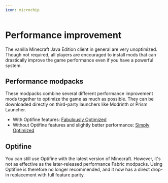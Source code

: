 ```yaml
---
icon: microchip
---
```


# Performance improvement

The vanilla Minecraft Java Edition client in general are very unoptimized. Though not required, all players are encouraged to install mods that can drastically improve the game performance even if you have a powerful system.

## Performance modpacks

These modpacks combine several different performance improvement mods together to optimize the game as much as possible. They can be downloaded directly on third-party launchers like Modrinth or Prism Launcher.

* With Optifine features: [Fabulously Optimized](https://modrinth.com/modpack/fabulously-optimized)
* Without Optifine features and slightly better performance: [Simply Optimized](https://modrinth.com/modpack/sop)

## Optifine

You can still use Optifine with the latest version of Minecraft. However, it's not as effective as the later-released performance Fabric modpacks. Using Optifine is therefore no longer recommended, and it now has a direct drop-in replacement with full feature parity.

